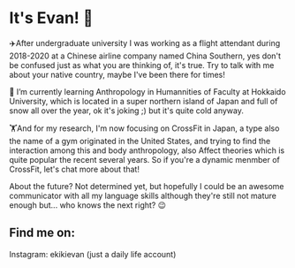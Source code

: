 # It's Evan! 👋


✈️After undergraduate university I was working as a flight attendant during 2018-2020 at a Chinese airline company named China Southern, yes don't be confused just as what you are thinking of, it's true. Try to talk with me about your native country, maybe I've been there for times!

🏫 I’m currently learning Anthropology in Humannities of Faculty at Hokkaido University, which is located in a super northern island of Japan and full of snow all over the year, ok it's joking ;) but it's quite cold anyway.

🏋️And for my research, I'm now focusing on CrossFit in Japan, a type also the name of a gym originated in the United States, and trying to find the interaction among this and body anthropology, also Affect theories which is quite popular the recent several years. So if you're a dynamic menmber of CrossFit, let's chat more about that!

About the future? Not determined yet, but hopefully I could be an awesome communicator with all my language skills although they're still not mature enough but... who knows the next right? 😉


## Find me on:

Instagram: ekikievan (just a daily life account)

<!--
**Evan960704/Evan960704** is a ✨ _special_ ✨ repository because its `README.md` (this file) appears on your GitHub profile.

Here are some ideas to get you started:

- 🔭 I was working as a flight attendant  ...
- 🌱 I’m currently learning Anthropology in Humannities of Faculty at Hokkaido University.
- 👯 I’m looking to collaborate on ...
- 🤔 I’m looking for help with ...
- 💬 Ask me about ...
- 📫 How to reach me: ...
- 😄 Pronouns: ...
- ⚡ Fun fact: ...
-->
